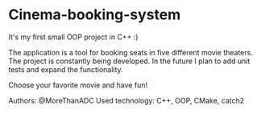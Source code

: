 # Cinema-booking-system

It's my first small OOP project in C++ :)

The application is a tool for booking seats in five different movie theaters. 
The project is constantly being developed. In the future I plan to add unit tests and expand the functionality.

Choose your favorite movie and have fun!

Authors: @MoreThanADC
Used technology: C++, OOP, CMake, catch2
